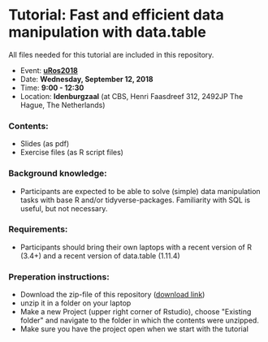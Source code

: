 # Tutorial: Fast and efficient data manipulation with data.table

All files needed for this tutorial are included in this repository.

 - Event: **[uRos2018](https://www.aanmelder.nl/uros2018)**
 - Date: **Wednesday, September 12, 2018**
 - Time: **9:00 - 12:30**
 - Location: **Idenburgzaal** (at CBS, Henri Faasdreef 312, 2492JP The Hague, The Netherlands)

### Contents:
 - Slides (as pdf)
 - Exercise files (as R script files)

### Background knowledge:
 - Participants are expected to be able to solve (simple) data manipulation tasks with base R and/or tidyverse-packages. Familiarity with SQL is useful, but not necessary.

### Requirements:
 - Participants should bring their own laptops with a recent version of R (3.4+) and a recent version of data.table (1.11.4)

### Preperation instructions:
 - Download the zip-file of this repository ([download link](https://github.com/jaapwalhout/data.table-tutorial-uros2018/archive/master.zip))
 - unzip it in a folder on your laptop
 - Make a new Project (upper right corner of Rstudio), choose "Existing folder" and navigate to the folder in which the contents were unzipped.
 - Make sure you have the project open when we start with the tutorial
